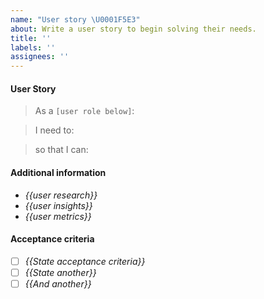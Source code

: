 ```yaml
---
name: "User story \U0001F5E3"
about: Write a user story to begin solving their needs.
title: ''
labels: ''
assignees: ''
---
```


<!-- Avoid any type of solutions in this user story -->

<!-- replace _{{...}}_ with your own words or remove -->

#### User Story

<!-- {{Provide a detailed description of the user's need here, but avoid any type of solutions}} -->

> As a `[user role below]`:

> I need to:

> so that I can:

#### Additional information

<!--  {{Please provide any additional information or resources for reference}} -->

- _{{user research}}_
- _{{user insights}}_
- _{{user metrics}}_

#### Acceptance criteria

- [ ] _{{State acceptance criteria}}_
- [ ] _{{State another}}_
- [ ] _{{And another}}_

<!-- Consider the following when writing Acceptance criteria for this story. -->
<!-- *** Each product backlog item or user story should have at least one Acceptance criteria. -->
<!-- *** Acceptance criteria defines a deliverable that can be completed in a single sprint -->
<!-- *** Each Acceptance criterion is independently testable. -->
<!-- *** Include functional as well as non-functional criteria – when relevant. -->
<!-- *** Team members write Acceptance criteria and the Product Owner verifies it. -->
